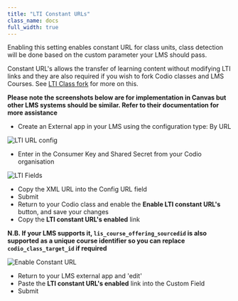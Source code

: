 ```yaml
---
title: "LTI Constant URLs"
class_name: docs
full_width: true
---
```


Enabling this setting enables constant URL for class units, class detection will be done based on the custom parameter your LMS should pass.

Constant URL's allows the transfer of learning content without modifying LTI links and they are also required if you wish to fork Codio classes and LMS Courses. See [LTI Class fork](/docs/classes/lti/lti1_0/lticlassfork) for more on this.

**Please note the screenshots below are for implementation in Canvas but other LMS systems should be similar. Refer to their documentation for more assistance**

- Create an External app in your LMS using the configuration type: By URL

<img alt="LTI URL config" src="/img/docs/lti/canvas_url.png" class="simple"/>

- Enter in the Consumer Key and Shared Secret from your Codio organisation

<img alt="LTI Fields" src="/img/docs/lti/lti-org-fields.png" class="simple"/>

- Copy the XML URL into the Config URL field 
- Submit
- Return to your Codio class and enable the **Enable LTI constant URL's** button, and save your changes
- Copy the **LTI constant URL's enabled** link 

**N.B. If your LMS supports it, `lis_course_offering_sourcedid` is also supported as a unique course identifier so you can replace `codio_class_target_id` if required**

<img alt="Enable Constant URL" src="/img/docs/lti/constant_url.png" class="simple"/>

- Return to your LMS external app and 'edit'
- Paste the **LTI constant URL's enabled** link into the Custom Field
- Submit


